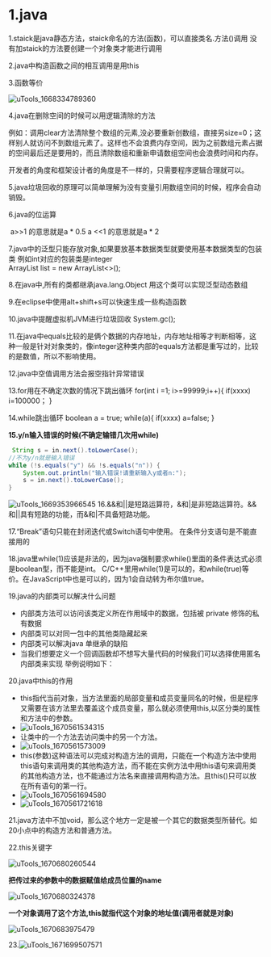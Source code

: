 ﻿# 1.java

1.staick是java静态方法，staick命名的方法(函数)，可以直接类名.方法()调用
没有加staick的方法要创建一个对象类才能进行调用

2.java中构造函数之间的相互调用是用this

3.函数等价

![uTools_1668334789360](https://ttqblogimg.oss-cn-beijing.aliyuncs.com/uTools_1668334789360.png)

4.java在删除空间的时候可以用逻辑清除的方法

例如：调用clear方法清除整个数组的元素,没必要重新创数组，直接另size=0；这样别人就访问不到数组元素了。这样也不会浪费内存空间，因为之前数组元素占据的空间最后还是要用的，而且清除数组和重新申请数组空间也会浪费时间和内存。

开发者的角度和框架设计者的角度是不一样的，只需要程序逻辑合理就可以。

5.java垃圾回收的原理可以简单理解为没有变量引用数组空间的时候，程序会自动销毁。

6.java的位运算

​				a>>1 的意思就是a * 0.5   	a <<1 的意思就是a * 2

7.java中的泛型只能存放对象,如果要放基本数据类型就要使用基本数据类型的包装类
例如int对应的包装类是integer  
​			ArrayList <Integer> list = new ArrayList<>();

8.在java中,所有的类都继承java.lang.Object   用这个类可以实现泛型动态数组

9.在eclipse中使用alt+shift+s可以快速生成一些构造函数

10.java中提醒虚拟机JVM进行垃圾回收  System.gc();

11.在java中equals比较的是俩个数据的内存地址，内存地址相等才判断相等，这种一般是针对对象类的，像integer这种类内部的equals方法都是重写过的，比较的是数值，所以不影响使用。

12.java中空值调用方法会报空指针异常错误

13.for用在不确定次数的情况下跳出循环
for(int i =1; i>=99999;i++){
   if(xxxx)
   i=100000；
}

14.while跳出循环
boolean a = true;
while(a){
  if(xxxx)
  a=false;
}

**15.y/n输入错误的时候(不确定输错几次用while)**

```java
 String s = in.next().toLowerCase();
//不为y/n就是输入错误
while (!s.equals("y") && !s.equals("n")) {
    System.out.println("输入错误!请重新输入y或者n:");
    s = in.next().toLowerCase();
}
```

![uTools_1669353966545](https://ttqblogimg.oss-cn-beijing.aliyuncs.com/uTools_1669353966545.png)
16.&&和||是短路运算符，&和|是非短路运算符。&&和||具有短路的功能，而&和|不具备短路功能。

17.“Break”语句只能在封闭迭代或Switch语句中使用。 在条件分支语句是不能直接用的

18.java里while(1)应该是非法的，因为java强制要求while()里面的条件表达式必须是boolean型，而不能是int。
C/C++里用while(1)是可以的，和while(true)等价。在JavaScript中也是可以的，因为1会自动转为布尔值true。

19.java的内部类可以解决什么问题

- 内部类方法可以访问该类定义所在作用域中的数据，包括被 private 修饰的私有数据
- 内部类可以对同一包中的其他类隐藏起来
- 内部类可以解决java 单继承的缺陷
- 当我们想要定义一个回调函数却不想写大量代码的时候我们可以选择使用匿名内部类来实现 举例说明如下：

20.java中this的作用

- this指代当前对象，当方法里面的局部变量和成员变量同名的时候，但是程序又需要在该方法里去覆盖这个成员变量，那么就必须使用this,以区分类的属性和方法中的参数。
- ![uTools_1670561534315](https://ttqblogimg.oss-cn-beijing.aliyuncs.com/uTools_1670561534315.png)
- 让类中的一个方法去访问类中的另一个方法。
- ![uTools_1670561573009](https://ttqblogimg.oss-cn-beijing.aliyuncs.com/uTools_1670561573009.png)
- this(参数)这种语法可以完成对构造方法的调用，只能在一个构造方法中使用this语句来调用类的其他构造方法，而不能在实例方法中用this语句来调用类的其他构造方法，也不能通过方法名来直接调用构造方法。且this()只可以放在所有语句的第一行。
- ![uTools_1670561694580](https://ttqblogimg.oss-cn-beijing.aliyuncs.com/uTools_1670561694580.png)
- ![uTools_1670561721618](https://ttqblogimg.oss-cn-beijing.aliyuncs.com/uTools_1670561721618.png)

21.java方法中不加void，那么这个地方一定是被一个其它的数据类型所替代。如20小点中的构造方法和普通方法。

22.this关键字

![uTools_1670680260544](https://ttqblogimg.oss-cn-beijing.aliyuncs.com/uTools_1670680260544.png)

**把传过来的参数中的数据赋值给成员位置的name**

![uTools_1670680324378](https://ttqblogimg.oss-cn-beijing.aliyuncs.com/uTools_1670680324378.png)

**一个对象调用了这个方法,this就指代这个对象的地址值(调用者就是对象)**

![uTools_1670683975479](https://ttqblogimg.oss-cn-beijing.aliyuncs.com/uTools_1670683975479.png)

23.![uTools_1671699507571](https://ttqblogimg.oss-cn-beijing.aliyuncs.com/uTools_1671699507571.png)
